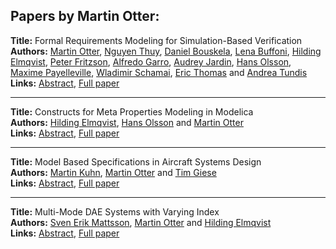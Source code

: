 <h2>Papers by Martin Otter:</h2>
<p>
<b>Title:</b> Formal Requirements Modeling for Simulation-Based Verification<br />
<b>Authors:</b> <a href="../authors/author_225.html">Martin Otter</a>, <a href="../authors/author_308.html">Nguyen Thuy</a>, <a href="../authors/author_38.html">Daniel Bouskela</a>, <a href="../authors/author_41.html">Lena Buffoni</a>, <a href="../authors/author_77.html">Hilding Elmqvist</a>, <a href="../authors/author_92.html">Peter Fritzson</a>, <a href="../authors/author_100.html">Alfredo Garro</a>, <a href="../authors/author_147.html">Audrey Jardin</a>, <a href="../authors/author_222.html">Hans Olsson</a>, <a href="../authors/author_231.html">Maxime Payelleville</a>, <a href="../authors/author_268.html">Wladimir Schamai</a>, <a href="../authors/author_304.html">Eric Thomas</a> and <a href="../authors/author_316.html">Andrea Tundis</a><br />
<b>Links:</b> <a href="../abstracts/abstract_67.pdf">Abstract</a>, <a href="../submissions/ecp15118625_OtterThuyBouskelaBuffoniElmqvistFritzsonGarroJardinOlssonPayellevilleSchamaiThomasTundis.pdf">Full paper</a>
</p>
<hr />
<p>
<b>Title:</b> Constructs for Meta Properties Modeling in Modelica<br />
<b>Authors:</b> <a href="../authors/author_77.html">Hilding Elmqvist</a>, <a href="../authors/author_222.html">Hans Olsson</a> and <a href="../authors/author_225.html">Martin Otter</a><br />
<b>Links:</b> <a href="../abstracts/abstract_26.pdf">Abstract</a>, <a href="../submissions/ecp15118245_ElmqvistOlssonOtter.pdf">Full paper</a>
</p>
<hr />
<p>
<b>Title:</b> Model Based Specifications in Aircraft Systems Design<br />
<b>Authors:</b> <a href="../authors/author_168.html">Martin Kuhn</a>, <a href="../authors/author_225.html">Martin Otter</a> and <a href="../authors/author_107.html">Tim Giese</a><br />
<b>Links:</b> <a href="../abstracts/abstract_53.pdf">Abstract</a>, <a href="../submissions/ecp15118491_KuhnOtterGiese.pdf">Full paper</a>
</p>
<hr />
<p>
<b>Title:</b> Multi-Mode DAE Systems with Varying Index<br />
<b>Authors:</b> <a href="../authors/author_192.html">Sven Erik Mattsson</a>, <a href="../authors/author_225.html">Martin Otter</a> and <a href="../authors/author_77.html">Hilding Elmqvist</a><br />
<b>Links:</b> <a href="../abstracts/abstract_9.pdf">Abstract</a>, <a href="../submissions/ecp1511889_MattssonOtterElmqvist.pdf">Full paper</a>
</p>